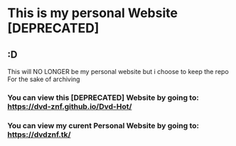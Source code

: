 # This is my personal Website [DEPRECATED]
## :D  

This will NO LONGER be my personal website but i choose to keep the repo
For the sake of archiving

### You can view this [DEPRECATED] Website by going to: https://dvd-znf.github.io/Dvd-Hot/
### You can view my curent Personal Website by going to: https://dvdznf.tk/
